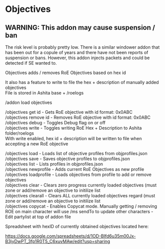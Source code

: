 # Objectives

## WARNING: This addon may cause suspension / ban  
The risk level is probably pretty low. There is a similar windower addon that has been out for a copule of years and there have not been reports of suspension or bans. However, this addon injects packets and could be detected if SE wanted to.

Objectives adds / removes RoE Objectives based on hex id  

It also has a feature to write to file the hex + description of manually added objectives  
File is stored in Ashita base + /roelogs  

/addon load objectives  

/objectives get id  - Gets RoE objective with id format: 0x0ABC  
/objectives remove id - Removes RoE objective with id format: 0x0ABC  
/objectives debug  - Toggles Debug flag on or off  
/objectives write  - Toggles writing RoE Hex + Description to Ashita folder/roelogs  
With write enabled, hex id + description will be written to file when accepting a new RoE objective  
  
/objectives load - Loads list of objective profiles from objprofiles.json  
/objectives save - Saves objective profiles to objprofiles.json  
/objectives list - Lists profiles in objprofiles.json  
/objectives newprofile <profileName> - Adds current RoE Objectives as new profile  
/objectives loadprofile <profileName>- Loads objectives from profile to add or remove objectives  
/objectives clear - Clears zero progress currently loaded objectives (must zone or add/remove an objective to initilize list  
/objectives clearall - Clears ALL currently loaded objectives regard (must zone or add/remove an objective to initilize list  
/objectives copycat - Enables Copycat mode. Manually getting / removing ROE on main character will use /ms sendTo to update other characters - Edit partylist at top of addon file  


Spreadsheet with hexID of currently obtained objectives located here:

https://docs.google.com/spreadsheets/d/1OD-BIfd6u35m00Jx-B3jyDwPT_3fp1R0T5_C6xuvMAw/edit?usp=sharing